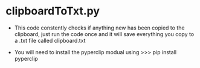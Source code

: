 # clipboardToTxt.py
* This code constently checks if anything new has been copied to the clipboard, just run the code once and it will save everything you copy to a .txt file called clipboard.txt

* You will need to install the pyperclip modual using >>> pip install pyperclip


